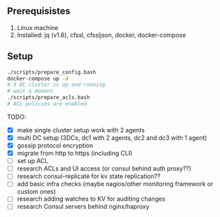 Prerequisistes
---
1. Linux machine
1. Installed: jq (v1.6), cfssl, cfssljson, docker, docker-compose

Setup
---

```bash
./scripts/prepare_config.bash
docker-compose up -d
# 3 DC cluster is up and running
# wait a moment
./scripts/prepare_acls.bash
# ACL policies are enabled
```

TODO:
- [x] make single cluster setup work with 2 agents
- [x] multi DC setup (3DCs, dc1 with 2 agents, dc2 and dc3 with 1 agent)
- [x] gossip protocol encryption
- [x] migrate from http to https (including CLI)
- [ ] set up ACL
- [ ] research ACLs and UI access (or consul behind auth proxy??)
- [ ] research consul-replicate for kv state replication??
- [ ] add basic infra checks (maybe nagios/other monitoring framework or custom ones)
- [ ] research adding watches to KV for auditing changes
- [ ] research Consul servers behind nginx/haproxy
